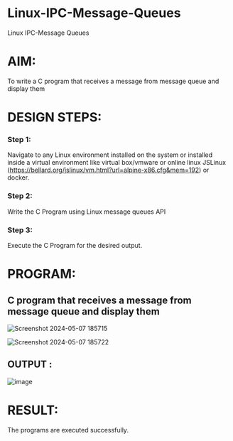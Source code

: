# Linux-IPC-Message-Queues
Linux IPC-Message Queues

# AIM:
To write a C program that receives a message from message queue and display them

# DESIGN STEPS:

### Step 1:

Navigate to any Linux environment installed on the system or installed inside a virtual environment like virtual box/vmware or online linux JSLinux (https://bellard.org/jslinux/vm.html?url=alpine-x86.cfg&mem=192) or docker.

### Step 2:

Write the C Program using Linux message queues API 

### Step 3:

Execute the C Program for the desired output. 

# PROGRAM:

## C program that receives a message from message queue and display them
![Screenshot 2024-05-07 185715](https://github.com/Lakshmi-v-Priya/Linux-IPC-Message-Queues/assets/151720706/eec8bad5-684f-48ac-b2e7-d370f73deae0)

![Screenshot 2024-05-07 185722](https://github.com/Lakshmi-v-Priya/Linux-IPC-Message-Queues/assets/151720706/fd180176-378a-4b91-844b-552e8886a14f)

## OUTPUT :
![image](https://github.com/Lakshmi-v-Priya/Linux-IPC-Message-Queues/assets/151720706/c1e4db1e-c4b6-4d0d-a241-acd0ffdff645)

# RESULT:
The programs are executed successfully.
